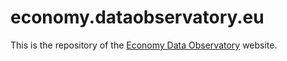 # economy.dataobservatory.eu

This is the repository of the [Economy Data Observatory](https://economy.dataobservatory.eu/) website.
